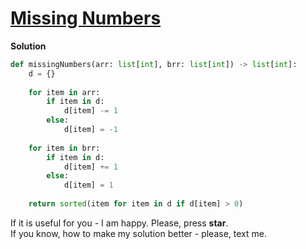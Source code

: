 # [Missing Numbers](https://www.hackerrank.com/challenges/missing-numbers/problem)

**Solution**
<br>
```python
def missingNumbers(arr: list[int], brr: list[int]) -> list[int]:
    d = {}
    
    for item in arr:
        if item in d:
            d[item] -= 1
        else:
            d[item] = -1
            
    for item in brr:
        if item in d:
            d[item] += 1
        else:
            d[item] = 1
            
    return sorted(item for item in d if d[item] > 0)

```

If it is useful for you - I am happy. Please, press **star**.
<br>
If you know, how to make my solution better - please, text me.
